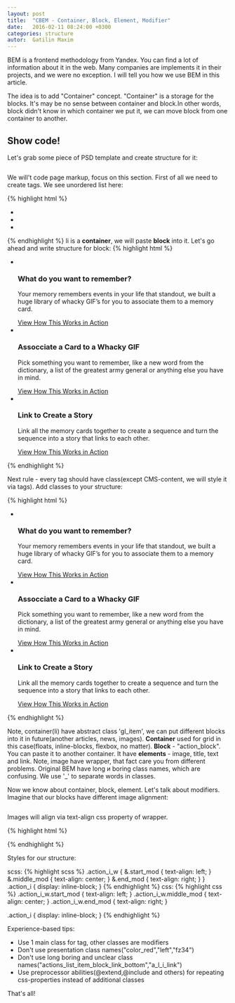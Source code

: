 ```yaml
---
layout: post
title:  "CBEM - Container, Block, Element, Modifier"
date:   2016-02-11 08:24:00 +0300
categories: structure
autor:  Gatilin Maxim
---
```


BEM is a frontend methodology from Yandex. You can find a lot of information about it in the web. Many companies are implements it in their projects, and we were no exception. I will tell you how we use BEM in this article.
 
The idea is to add "Container" concept. "Container" is a storage for the blocks. It's may be no sense between container and block.In other words, block didn't know in which container we put it, we can move block from one container to another.

## Show code!

Let's grab some piece of PSD template and create structure for it:

<img alt="" src="../../../../i/kbem-lesson-1.jpg">

We will't code page markup, focus on this section.
First of all we need to create tags. We see unordered list here:

{% highlight html %}
<ul>
    <li></li>
    <li></li>
    <li></li>
</ul>
{% endhighlight %}
li is a <b>container</b>, we will paste <b>block</b> into it. Let's go ahead and write structure for block:
{% highlight html %}
<ul>
    <li>
        <div>
            <div><img alt="" src="i/icon-1.png"></div>
            <h3 >What do you want to remember?</h3>
            <div>
                <p>Your memory remembers events in your life that standout,
                 we built a huge library of whacky GIF’s for you to associate
                  them to a memory card.</p>
            </div>
            <a href="#">View How This Works in Action</a>
        </div>
    </li>
    <li>
        <div>
            <div><img alt="" src="i/icon-2.png"></div>
            <h3 >Assocciate a Card to a Whacky GIF</h3>
            <div>
                <p>Pick something you want to remember, like a new word from
                 the dictionary, a list of the greatest army general or
                  anything else you have in mind.</p>
            </div>
            <a href="#">View How This Works in Action</a>
        </div>
    </li>
    <li>
        <div>
            <div><img alt="" src="i/icon-3.png"></div>
            <h3 >Link to Create a Story</h3>
            <div>
                <p>Link all the memory cards together to create
                 a sequence and turn the sequence into a
                 story that links to each other.</p>
            </div>
            <a href="#">View How This Works in Action</a>
        </div>
    </li>
</ul>
{% endhighlight %}

Next rule - every tag should have class(except CMS-content, we will style it via tags). Add classes to your structure:

{% highlight html %}
<ul class="gl_list">
    <li class="gl_item">
        <div class="action_block">
            <div class="action_i_w"><img alt="" src="i/icon-1.png" class="action_i"></div>
            <h3 class="action_title">What do you want to remember?</h3>
            <div class="action_text">
                <p>Your memory remembers events in your life that standout,
                 we built a huge library of whacky GIF’s for you to associate
                  them to a memory card.</p>
            </div>
            <a href="#" class="action_link">View How This Works in Action</a>
        </div>
    </li>
    <li class="gl_item">
        <div class="action_block">
            <div class="action_i_w"><img alt="" src="i/icon-2.png" class="action_i"></div>
            <h3 class="action_title">Assocciate a Card to a Whacky GIF</h3>
            <div class="action_text">
                <p>Pick something you want to remember, like a new word from
                 the dictionary, a list of the greatest army general or
                  anything else you have in mind.</p>
            </div>
            <a href="#" class="action_link">View How This Works in Action</a>
        </div>
    </li>
    <li class="gl_item">
        <div class="action_block">
            <div class="action_i_w"><img alt="" src="i/icon-3.png" class="action_i"></div>
            <h3 class="action_title">Link to Create a Story</h3>
            <div class="action_text">
                <p>Link all the memory cards together to create
                 a sequence and turn the sequence into a
                 story that links to each other.</p>
            </div>
            <a href="#" class="action_link">View How This Works in Action</a>
        </div>
    </li>
</ul>
{% endhighlight %}

Note, container(li) have abstract class 'gl_item', we can put different blocks into it in future(another articles, news, images). <b>Container</b> used for grid in this case(floats, inline-blocks, flexbox, no matter). <b>Block</b> - "action_block". You can paste it to another container. It have <b>elements</b> - image, title, text and link. Note, image have wrapper, that fact care you from different problems. Original BEM have long и boring class names, which are confusing. We use '_' to separate words in classes.

Now we know about container, block, element. Let's talk about modifiers. Imagine that our blocks have different image alignment:

<img alt="" src="../../../../i/kbem-lesson-2.jpg">

Images will align via text-align css property of wrapper.

{% highlight html %}
<div class="action_i_w start_mod"><img alt="" src="i/icon-1.png" class="action_i"></div>
<div class="action_i_w middle_mod"><img alt="" src="i/icon-2.png" class="action_i"></div>
<div class="action_i_w end_mod"><img alt="" src="i/icon-3.png" class="action_i"></div>
{% endhighlight %}

Styles for our structure:

scss:
{% highlight scss %}
.action_i_w {
  &.start_mod {
    text-align: left;
  }
  &.middle_mod {
    text-align: center;
  }
  &.end_mod {
    text-align: right;
  }
}
.action_i {
  display: inline-block;
}
{% endhighlight %}
css:
{% highlight css %}
.action_i_w.start_mod {
  text-align: left;
}
.action_i_w.middle_mod {
  text-align: center;
}
.action_i_w.end_mod {
  text-align: right;
}

.action_i {
  display: inline-block;
}
{% endhighlight %}

Experience-based tips:

* Use 1 main class for tag, other classes are modifiers
* Don't use presentation class names("color_red","left","fz34")
* Don't use long boring and unclear class names("actions_list_item_block_link_bottom","a_l_i_link")
* Use preprocessor abilities(@extend,@include and others) for repeating css-properties instead of additional classes

That's all!